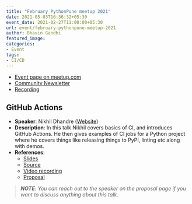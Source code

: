 ```yaml
---
title: "February PythonPune meetup 2021"
date: 2021-05-03T16:36:32+05:30
event_date: 2021-02-27T11:00:00+05:30
url: event/february-pythonpune-meetup-2021
author: Bhavin Gandhi
featured_image:
categories:
- Event
tags:
- CI/CD
---
```


  * [Event page on meetup.com](https://www.meetup.com/PythonPune/events/276509512/)
  * [Community Newsletter](./community_news.md)
  * [Recording](https://youtu.be/uWDi8MOK0Ic)

## GitHub Actions
  * **Speaker**: Nikhil Dhandre
    ([Website](https://www.digitronik.in/))
  * **Description**: In this talk Nikhil covers basics of CI, and
    introduces GitHub Actions. He then gives examples of CI jobs for a
    Python project where he covers things like releasing things to
    PyPI, linting etc along with demos.
  * **References**:
    * [Slides](https://github.com/digitronik/test-gh-action/blob/main/beamer/gh_action.pdf)
    * [Source](https://github.com/digitronik/test-gh-action)
    * [Video recording](https://youtu.be/cm7Df3MaNys)
    * [Proposal](https://github.com/pythonpune/meetup-talks/issues/140)

> ***NOTE**: You can reach out to the speaker on the proposal page if
> you want to discuss anything about this talk.*

<!-- file: github-actions--nikhil-dhandre.mp4 -->
<!-- start: 00:06:46 -->
<!-- end: 01:15:00 -->

